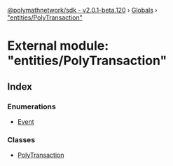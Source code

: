 [@polymathnetwork/sdk - v2.0.1-beta.120](../README.md) › [Globals](../globals.md) › ["entities/PolyTransaction"](_entities_polytransaction_.md)

# External module: "entities/PolyTransaction"

## Index

### Enumerations

- [Event](../enums/_entities_polytransaction_.event.md)

### Classes

- [PolyTransaction](../classes/_entities_polytransaction_.polytransaction.md)
